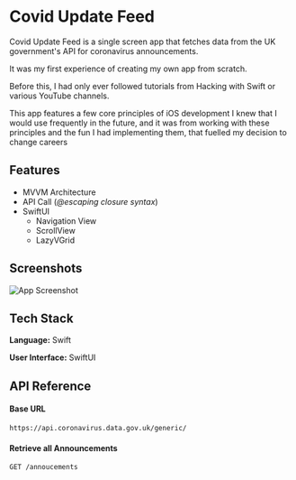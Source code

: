 
# Covid Update Feed

Covid Update Feed is a single screen app that fetches data from the UK government's 
API for coronavirus announcements.

It was my first experience of creating
my own app from scratch. 

Before this, I had only ever followed tutorials from
Hacking with Swift or various YouTube channels.

This app features a few core principles of iOS development I knew that I would
use frequently in the future, and it was from working with these principles
and the fun I had implementing them, that fuelled my decision to change careers


## Features

- MVVM Architecture
- API Call (*@escaping closure syntax*)
- SwiftUI 
    - Navigation View
    - ScrollView
    - LazyVGrid



## Screenshots

![App Screenshot](https://i.imgur.com/dKSkfVK.png)


## Tech Stack

**Language:** Swift

**User Interface:** SwiftUI 


## API Reference
#### Base URL
```https
https://api.coronavirus.data.gov.uk/generic/
```
#### Retrieve all Announcements
```
GET /annoucements
```
